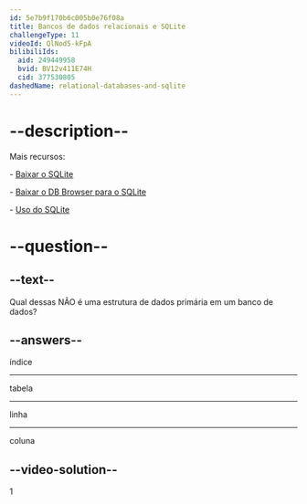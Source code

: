```yaml
---
id: 5e7b9f170b6c005b0e76f08a
title: Bancos de dados relacionais e SQLite
challengeType: 11
videoId: QlNod5-kFpA
bilibiliIds:
  aid: 249449958
  bvid: BV12v411E74H
  cid: 377530805
dashedName: relational-databases-and-sqlite
---
```


# --description--

Mais recursos:

\- <a href="https://www.sqlite.org/download.html" target="_blank" rel="noopener noreferrer nofollow">Baixar o SQLite</a>

\- <a href="https://sqlitebrowser.org/dl/" target="_blank" rel="noopener noreferrer nofollow">Baixar o DB Browser para o SQLite</a>

\- <a href="https://www.sqlite.org/famous.html" target="_blank" rel="noopener noreferrer nofollow">Uso do SQLite</a>

# --question--

## --text--

Qual dessas NÃO é uma estrutura de dados primária em um banco de dados?

## --answers--

índice

---

tabela

---

linha

---

coluna

## --video-solution--

1

